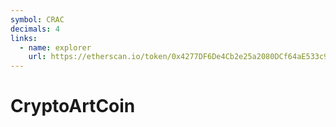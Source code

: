 ```yaml
---
symbol: CRAC
decimals: 4
links:
  - name: explorer
    url: https://etherscan.io/token/0x4277DF6De4Cb2e25a2080DCf64aE533c9Aca8196
---
```


# CryptoArtCoin
